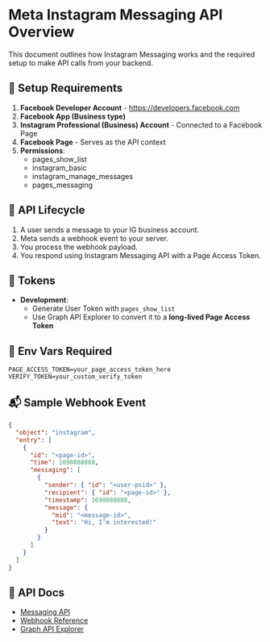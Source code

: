# Meta Instagram Messaging API Overview

This document outlines how Instagram Messaging works and the required setup to make API calls from your backend.

## 📂 Setup Requirements

1. **Facebook Developer Account** - <https://developers.facebook.com>
2. **Facebook App (Business type)**
3. **Instagram Professional (Business) Account** - Connected to a Facebook Page
4. **Facebook Page** - Serves as the API context
5. **Permissions**:
   - pages_show_list
   - instagram_basic
   - instagram_manage_messages
   - pages_messaging

## 🔄 API Lifecycle

1. A user sends a message to your IG business account.
2. Meta sends a webhook event to your server.
3. You process the webhook payload.
4. You respond using Instagram Messaging API with a Page Access Token.

## 🔑 Tokens

- **Development**:
  - Generate User Token with `pages_show_list`
  - Use Graph API Explorer to convert it to a **long-lived Page Access Token**

## 🔐 Env Vars Required

```env
PAGE_ACCESS_TOKEN=your_page_access_token_here
VERIFY_TOKEN=your_custom_verify_token
```

## 📬 Sample Webhook Event

```json
{
  "object": "instagram",
  "entry": [
    {
      "id": "<page-id>",
      "time": 1698888888,
      "messaging": [
        {
          "sender": { "id": "<user-psid>" },
          "recipient": { "id": "<page-id>" },
          "timestamp": 1698888888,
          "message": {
            "mid": "<message-id>",
            "text": "Hi, I’m interested!"
          }
        }
      ]
    }
  ]
}
```

## 📎 API Docs

- [Messaging API](https://developers.facebook.com/docs/instagram-api/guides/messaging/)
- [Webhook Reference](https://developers.facebook.com/docs/graph-api/webhooks/)
- [Graph API Explorer](https://developers.facebook.com/tools/explorer/)
